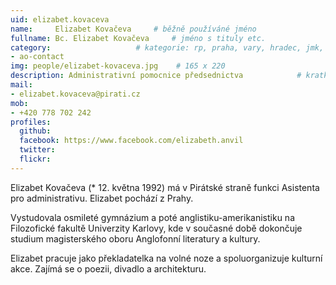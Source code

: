 ```yaml
---
uid: elizabet.kovaceva
name:     Elizabet Kovačeva 	# běžně používáné jméno
fullname: Bc. Elizabet Kovačeva  	# jméno s tituly etc.
category:                 	# kategorie: rp, praha, vary, hradec, jmk, senat
- ao-contact
img: people/elizabet-kovaceva.jpg    # 165 x 220
description: Administrativní pomocnice předsednictva           	# kratký popis, max 160 znaků
mail:
- elizabet.kovaceva@pirati.cz
mob:
- +420 778 702 242
profiles:
  github:    
  facebook: https://www.facebook.com/elizabeth.anvil
  twitter: 	
  flickr:
---
```


Elizabet Kovačeva (* 12. května 1992) má v Pirátské straně funkci Asistenta pro administrativu. Elizabet pochází z Prahy.

Vystudovala osmileté gymnázium a poté anglistiku-amerikanistiku na Filozofické fakultě Univerzity Karlovy, kde v současné době dokončuje studium magisterského oboru Anglofonní literatury a kultury.

Elizabet pracuje jako překladatelka na volné noze a spoluorganizuje kulturní akce. Zajímá se o poezii, divadlo a architekturu.
